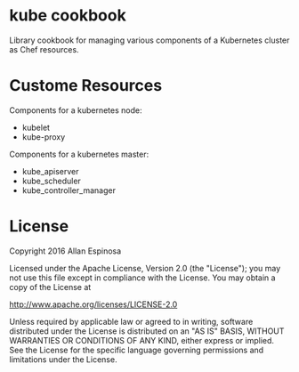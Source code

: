 # kube cookbook

Library cookbook for managing various components of a Kubernetes cluster as Chef
resources.

# Custome Resources

Components for a kubernetes node:

* kubelet
* kube-proxy

Components for a kubernetes master:

* kube_apiserver
* kube_scheduler
* kube_controller_manager

# License

Copyright 2016 Allan Espinosa

Licensed under the Apache License, Version 2.0 (the "License");
you may not use this file except in compliance with the License.
You may obtain a copy of the License at

  http://www.apache.org/licenses/LICENSE-2.0

Unless required by applicable law or agreed to in writing, software
distributed under the License is distributed on an "AS IS" BASIS,
WITHOUT WARRANTIES OR CONDITIONS OF ANY KIND, either express or implied.
See the License for the specific language governing permissions and
limitations under the License.



